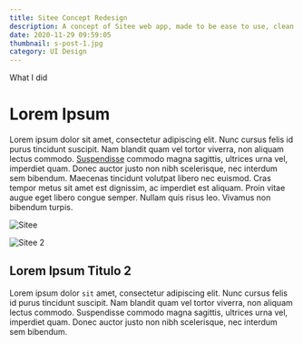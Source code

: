 ```yaml
---
title: Sitee Concept Redesign
description: A concept of Sitee web app, made to be ease to use, clean and performatic!
date: 2020-11-29 09:59:05
thumbnail: s-post-1.jpg
category: UI Design
---
```

What I did

# Lorem Ipsum

Lorem ipsum dolor sit amet, consectetur adipiscing elit. Nunc cursus felis id purus tincidunt suscipit. Nam blandit quam vel tortor viverra, non aliquam lectus commodo. [Suspendisse](https://www.gabehercules.me/) commodo magna sagittis, ultrices urna vel, imperdiet quam. Donec auctor justo non nibh scelerisque, nec interdum sem bibendum. Maecenas tincidunt volutpat libero nec euismod. Cras tempor metus sit amet est dignissim, ac imperdiet est aliquam. Proin vitae augue eget libero congue semper. Nullam quis risus leo. Vivamus non bibendum turpis.



![Sitee](/assets/img/s-post-1.jpg "Sitee")



![Sitee 2](/assets/img/s-post-2.jpg "Sitee 2")



## Lorem Ipsum Titulo 2

Lorem ipsum dolor `sit` amet, consectetur adipiscing elit. Nunc cursus felis id purus tincidunt suscipit. Nam blandit quam vel tortor viverra, non aliquam lectus commodo. Suspendisse commodo magna sagittis, ultrices urna vel, imperdiet quam. Donec auctor justo non nibh scelerisque, nec interdum sem bibendum.